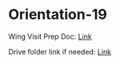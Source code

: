 # Orientation-19

Wing Visit Prep Doc: [Link](https://docs.google.com/document/d/1U15eCH4HIhXa4l36cliFt2ljmYXLq0-mxuwc03OWk5I/edit?usp=sharing)

Drive folder link if needed: [Link](https://drive.google.com/drive/folders/1gHbpXaFBkGAsv--vOrxZznFX2Jo2i2Dj?usp=sharing)
